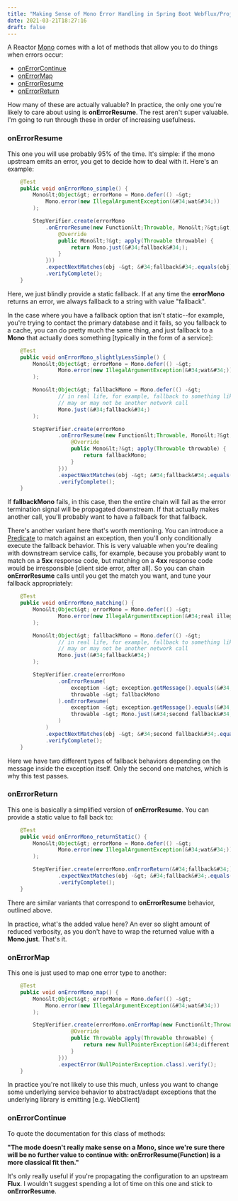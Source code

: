 ```yaml
---
title: "Making Sense of Mono Error Handling in Spring Boot Webflux/Project Reactor"
date: 2021-03-21T18:27:16
draft: false
---
```


A Reactor [Mono](https://projectreactor.io/docs/core/release/api/reactor/core/publisher/Mono.html) comes with a lot of methods that allow you to do things when errors occur:

- [onErrorContinue](https://projectreactor.io/docs/core/release/api/reactor/core/publisher/Mono.html#onErrorContinue-java.util.function.BiConsumer-)
- [onErrorMap](https://projectreactor.io/docs/core/release/api/reactor/core/publisher/Mono.html#onErrorMap-java.lang.Class-java.util.function.Function-)
- [onErrorResume](https://projectreactor.io/docs/core/release/api/reactor/core/publisher/Mono.html#onErrorResume-java.lang.Class-java.util.function.Function-)
- [onErrorReturn](https://projectreactor.io/docs/core/release/api/reactor/core/publisher/Mono.html#onErrorReturn-java.lang.Class-T-)

How many of these are actually valuable? In practice, the only one you&#39;re likely to care about using is **onErrorResume**. The rest aren&#39;t super valuable. I&#39;m going to run through these in order of increasing usefulness.

### onErrorResume

This one you will use probably 95% of the time. It&#39;s simple: if the mono upstream emits an error, you get to decide how to deal with it. Here&#39;s an example:

```java
    @Test
    public void onErrorMono_simple() {
        Mono&lt;Object&gt; errorMono = Mono.defer(() -&gt;
            Mono.error(new IllegalArgumentException(&#34;wat&#34;))
        );

        StepVerifier.create(errorMono
            .onErrorResume(new Function&lt;Throwable, Mono&lt;?&gt;&gt;() {
                @Override
                public Mono&lt;?&gt; apply(Throwable throwable) {
                    return Mono.just(&#34;fallback&#34;);
                }
            }))
            .expectNextMatches(obj -&gt; &#34;fallback&#34;.equals(obj))
            .verifyComplete();
    }

```

Here, we just blindly provide a static fallback. If at any time the **errorMono** returns an error, we always fallback to a string with value &#34;fallback&#34;.

In the case where you have a fallback option that isn&#39;t static--for example, you&#39;re trying to contact the primary database and it fails, so you fallback to a cache, you can do pretty much the same thing, and just fallback to a **Mono** that actually does something \[typically in the form of a service\]:

```java
    @Test
    public void onErrorMono_slightlyLessSimple() {
        Mono&lt;Object&gt; errorMono = Mono.defer(() -&gt;
                Mono.error(new IllegalArgumentException(&#34;wat&#34;))
        );

        Mono&lt;Object&gt; fallbackMono = Mono.defer(() -&gt;
                // in real life, for example, fallback to something like a cache, which
                // may or may not be another network call
                Mono.just(&#34;fallback&#34;)
        );

        StepVerifier.create(errorMono
                .onErrorResume(new Function&lt;Throwable, Mono&lt;?&gt;&gt;() {
                    @Override
                    public Mono&lt;?&gt; apply(Throwable throwable) {
                        return fallbackMono;
                    }
                }))
                .expectNextMatches(obj -&gt; &#34;fallback&#34;.equals(obj))
                .verifyComplete();
    }

```

If **fallbackMono** fails, in this case, then the entire chain will fail as the error termination signal will be propagated downstream. If that actually makes another call, you&#39;ll probably want to have a fallback for that fallback.

There&#39;s another variant here that&#39;s worth mentioning. You can introduce a [Predicate](https://docs.oracle.com/en/java/javase/11/docs/api/java.base/java/util/function/Predicate.html) to match against an exception, then you&#39;ll only conditionally execute the fallback behavior. This is very valuable when you&#39;re dealing with downstream service calls, for example, because you probably want to match on a **5xx** response code, but matching on a **4xx** response code would be irresponsible \[client side error, after all\]. So you can chain **onErrorResume** calls until you get the match you want, and tune your fallback appropriately:

```java
    @Test
    public void onErrorMono_matching() {
        Mono&lt;Object&gt; errorMono = Mono.defer(() -&gt;
                Mono.error(new IllegalArgumentException(&#34;real illegal arg&#34;))
        );

        Mono&lt;Object&gt; fallbackMono = Mono.defer(() -&gt;
                // in real life, for example, fallback to something like a cache, which
                // may or may not be another network call
                Mono.just(&#34;fallback&#34;)
        );

        StepVerifier.create(errorMono
                .onErrorResume(
                    exception -&gt; exception.getMessage().equals(&#34;wat&#34;),
                    throwable -&gt; fallbackMono
                ).onErrorResume(
                    exception -&gt; exception.getMessage().equals(&#34;real illegal arg&#34;),
                    throwable -&gt; Mono.just(&#34;second fallback&#34;)
                )
            )
            .expectNextMatches(obj -&gt; &#34;second fallback&#34;.equals(obj))
            .verifyComplete();
    }

```

Here we have two different types of fallback behaviors depending on the message inside the exception itself. Only the second one matches, which is why this test passes.

### onErrorReturn

This one is basically a simplified version of **onErrorResume**. You can provide a static value to fall back to:

```java
    @Test
    public void onErrorMono_returnStatic() {
        Mono&lt;Object&gt; errorMono = Mono.defer(() -&gt;
                Mono.error(new IllegalArgumentException(&#34;wat&#34;))
        );

        StepVerifier.create(errorMono.onErrorReturn(&#34;fallback&#34;))
                .expectNextMatches(obj -&gt; &#34;fallback&#34;.equals(obj))
                .verifyComplete();
    }

```

There are similar variants that correspond to **onErrorResume** behavior, outlined above.

In practice, what&#39;s the added value here? An ever so slight amount of reduced verbosity, as you don&#39;t have to wrap the returned value with a **Mono.just**. That&#39;s it.

### onErrorMap

This one is just used to map one error type to another:

```java
    @Test
    public void onErrorMono_map() {
        Mono&lt;Object&gt; errorMono = Mono.defer(() -&gt;
            Mono.error(new IllegalArgumentException(&#34;wat&#34;))
        );

        StepVerifier.create(errorMono.onErrorMap(new Function&lt;Throwable, Throwable&gt;() {
                    @Override
                    public Throwable apply(Throwable throwable) {
                        return new NullPointerException(&#34;different exception&#34;);
                    }
                }))
                .expectError(NullPointerException.class).verify();
    }

```

In practice you&#39;re not likely to use this much, unless you want to change some underlying service behavior to abstract/adapt exceptions that the underlying library is emitting \[e.g. WebClient\]

### onErrorContinue

To quote the documentation for this class of methods:

**&#34;The mode doesn&#39;t really make sense on a Mono, since we&#39;re sure there will be no further value to continue with: onErrorResume(Function) is a more classical fit then.&#34;**

It&#39;s only really useful if you&#39;re propagating the configuration to an upstream **Flux**. I wouldn&#39;t suggest spending a lot of time on this one and stick to **onErrorResume**.
